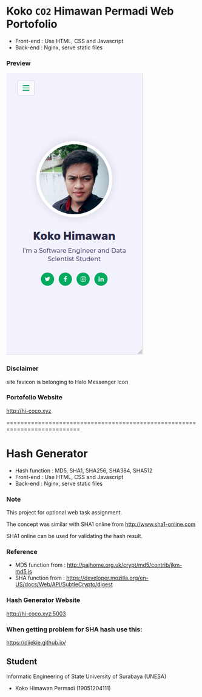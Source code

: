 # Koko `CO2` Himawan Permadi Web Portofolio
- Front-end : Use HTML, CSS and Javascript
- Back-end : Nginx, serve static files

### Preview
![Web Portofolio](https://github.com/kokohi28/tugas-individu/blob/master/portofolio/home_sample.png?raw=true)

### Disclaimer
site favicon is belonging to Halo Messenger Icon

### Portofolio Website
http://hi-coco.xyz

===========================================================================
# Hash Generator
- Hash function : MD5, SHA1, SHA256, SHA384, SHA512 
- Front-end : Use HTML, CSS and Javascript
- Back-end : Nginx, serve static files

### Note
This project for optional web task assignment.

The concept was similar with SHA1 online from http://www.sha1-online.com

SHA1 online can be used for validating the hash result.

### Reference
- MD5 function from : http://pajhome.org.uk/crypt/md5/contrib/jkm-md5.js
- SHA function from : https://developer.mozilla.org/en-US/docs/Web/API/SubtleCrypto/digest

### Hash Generator Website
http://hi-coco.xyz:5003 

### When getting problem for SHA hash use this:
https://djiekie.github.io/



## Student
Informatic Engineering of State University of Surabaya (UNESA)
- Koko Himawan Permadi (19051204111)
